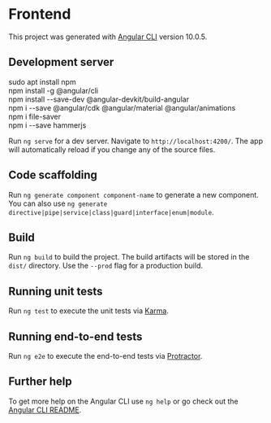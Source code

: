 # Frontend

This project was generated with [Angular CLI](https://github.com/angular/angular-cli) version 10.0.5.

## Development server

sudo apt install npm <br />
npm install -g @angular/cli <br />
npm install --save-dev @angular-devkit/build-angular <br />
npm i --save @angular/cdk @angular/material @angular/animations <br />
npm i file-saver <br />
npm i --save hammerjs <br />


Run `ng serve` for a dev server. Navigate to `http://localhost:4200/`. The app will automatically reload if you change any of the source files.

## Code scaffolding

Run `ng generate component component-name` to generate a new component. You can also use `ng generate directive|pipe|service|class|guard|interface|enum|module`.

## Build

Run `ng build` to build the project. The build artifacts will be stored in the `dist/` directory. Use the `--prod` flag for a production build.

## Running unit tests

Run `ng test` to execute the unit tests via [Karma](https://karma-runner.github.io).

## Running end-to-end tests

Run `ng e2e` to execute the end-to-end tests via [Protractor](http://www.protractortest.org/).

## Further help

To get more help on the Angular CLI use `ng help` or go check out the [Angular CLI README](https://github.com/angular/angular-cli/blob/master/README.md).
